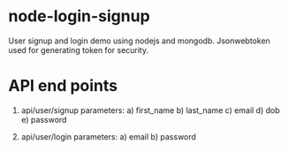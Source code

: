 # node-login-signup
User signup and login demo using nodejs and mongodb. Jsonwebtoken used for generating token for security.

# API end points
1. api/user/signup
   parameters:
    a) first_name
    b) last_name
    c) email
    d) dob
    e) password

1. api/user/login
   parameters:
    a) email
    b) password
